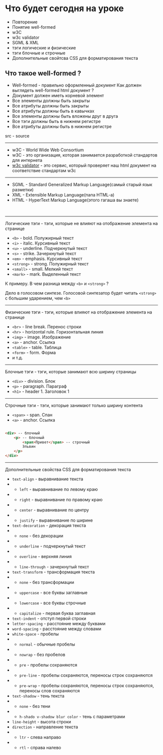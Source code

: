 Что будет сегодня на уроке
==========================
* Повторение
* Понятие well-formed 
* w3C 
* w3c validator
* SGML & XML
* тэги логические и физические
* тэги блочные и строчные
* Дополнительные свойтсва CSS для форматирования текста

Что такое well-formed ? 
------------------------
* Well-formed - правильно оформленный документ
Как должен выглядеть well-formed html документ ?
* Документ должен иметь корневой элемент
* Все элементы должны быть закрыты
* Все атрибуты должны быть закрыты
* Все атрибуты должны быть в кавычках
* Все элементы должны быть вложены друг в друга
* Все тэги должны быть в нижнем регистре
* Все атрибуты должны быть в нижнем регистре

src - source

------------------------
* w3C - World Wide Web Consortium
* w3C - это организация, которая занимается разработкой стандартов для интернета
* [w3c validator](https://validator.w3.org/) - это сервис, который проверяет наш html документ на соответствие стандартам w3c

------------------------

* SGML - Standard Generalized Markup Language(самый старый язык разметки)
* XML - Extensible Markup Language(папа HTML-a)
* HTML - HyperText Markup Language(этого гагаша вы знаете)
<br>

------------------------
Логические тэги - тэги, которые не влияют на отображение элемента на странице
* `<b>` - bold. Полужирный текст
* `<i>` - italic. Курсивный текст
* `<u>` - underline. Подчеркнутый текст
* `<s>` - strike. Зачеркнутый текст
* `<em>` - emphasis. Курсивный текст
* `<strong>` - strong. Полужирный текст
* `<small>` - small. Мелкий текст
* `<mark>` - mark. Выделенный текст

К примеру. В чем разница между `<b>` и `<strong>` ?

Дело в голосовом синтезе.
Голосовой синтезатор будет читать `<strong>` с большим ударением, чем `<b>`

------------------------
Физические тэги - тэги, которые влияют на отображение элемента на странице
* `<br>` - line break. Перенос строки
* `<hr>` - horizontal rule. Горизонтальная линия
* `<img>` - image. Изображение
* `<a>` - anchor. Ссылка
* `<table>` - table. Таблица
* `<form>` - form. Форма
* и т.д.

------------------------
Блочные тэги - тэги, которые занимают всю ширину страницы
* `<div>` - division. Блок
* `<p>` - paragraph. Параграф
* `<h1>` - header 1. Заголовок 1

------------------------
Строчные тэги - тэги, которые занимают только ширину контента
* `<span>` - span. Спан
* `<a>` - anchor. Ссылка

```html

<div> -- блочный
    <p> -- блочный
        <span>Привет</span> -- строчный
        Эльвин
    </p>
</div>
```

------------------------
Дополнительные свойства CSS для форматирования текста
* `text-align` - выравнивание текста
* * `left` - выравнивание по левому краю
* * `right` - выравнивание по правому краю
* * `center` - выравнивание по центру
* * `justify` - выравнивание по ширине
* `text-decoration` - декорация текста
* * `none` - без декорации
* * `underline` - подчеркнутый текст
* * `overline` - верхняя линия
* * `line-through` - зачеркнутый текст
* `text-transform` - трансформация текста
* * `none` - без трансформации
* * `uppercase` - все буквы заглавные
* * `lowercase` - все буквы строчные
* * `capitalize` - первая буква заглавная
* `text-indent` - отступ первой строки
* `letter-spacing` - расстояние между буквами
* `word-spacing` - расстояние между словами
* `white-space` - пробелы
* * `normal` - обычные пробелы
* * `nowrap` - без пробелов
* * `pre` - пробелы сохраняются
* * `pre-line` - пробелы сохраняются, переносы строк сохраняются
* * `pre-wrap` - пробелы сохраняются, переносы строк сохраняются, переносы слов сохраняются
* `text-shadow` - тень текста
* * `none` - без тени
* * `h-shado v-shadow blur color` - тень с параметрами
* `line-height` - высота строки
* `direction` - направление текста
* * `ltr` - слева направо
* * `rtl` - справа налево
